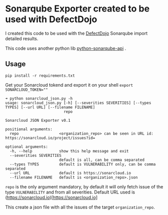 # Sonarqube Exporter created to be used with DefectDojo

I created this code to be used with the [DefectDojo](https://github.com/DefectDojo/django-DefectDojo) Sonarqube import detailed results.

This code uses another python lib [python-sonarqube-api](https://pypi.org/project/python-sonarqube-api/) .

## Usage

`pip install -r requirements.txt`

Get your Sonarcloud tokend and export it on your shell
`export SONARCLOUD_TOKEN=""`

```
➜ python sonarcloud_json.py -h
usage: sonarcloud_json.py [-h] [--severities SEVERITIES] [--types TYPES] [--url URL] [--filename FILENAME]
                          repo

Sonarcloud JSON Exporter v0.1

positional arguments:
  repo                  <organization_repo> can be seen in URL id: https://sonarcloud.io/project/issues?id=

optional arguments:
  -h, --help            show this help message and exit
  --severities SEVERITIES
                        default is all, can be comma separated
  --types TYPES         default is VULNERABILITY only, can be comma separated
  --url URL             default is https://sonarcloud.io
  --filename FILENAME   default is <organization_repo>.json
```

`repo` is the only argument mandatory, by default it will only fetch issue of the type `VULNERABILITY` and from all severities. Default URL used is (https://sonarcloud.io)[https://sonarcloud.io]

This create a json file with all the issues of the target `organization_repo`.